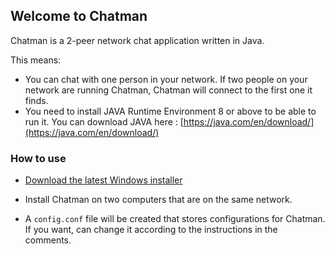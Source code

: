 ## Welcome to Chatman

Chatman is a 2-peer network chat application written in Java.

This means:

 - You can chat with one person in your network. If two people on your network are running Chatman, Chatman will connect to the first one it finds.
 - You need to install JAVA Runtime Environment 8 or above to be able to run it. You can download JAVA here : [https://java.com/en/download/](https://java.com/en/download/)

### How to use
 - [Download the latest Windows installer](https://github.com/pouriap/Chatman/releases/latest)

 - Install Chatman on two computers that are on the same network.

 - A `config.conf` file will be created that stores configurations for Chatman. If you want, can change it according to the instructions in the comments.
